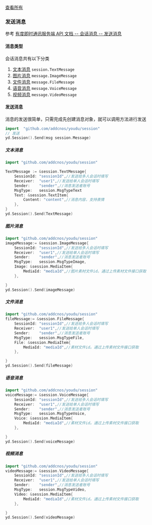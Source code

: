 [查看所有](/docs/SessionMessage/README.md)

### 发送消息

参考 [有度即时通讯服务端 API 文档 -- 会话消息 -- 发送消息](https://youdu.im/doc/api/c01_00009.html)

#### 消息类型
会话消息共有以下分类
1. [文本消息](#文本消息)  `session.TextMessage`
2. [图片消息](#图片消息)  `message.ImageMessage`
3. [文件消息](#文件消息)  `message.FileMessage `
4. [语音消息](#语音消息)  `message.VoiceMessage`
5. [视频消息](#视频消息)  `message.VideoMessage`

#### 发送消息

消息的发送很简单，只需完成先创建消息对象，就可以调用方法进行发送
```go
import 	"github.com/addcnos/youdu/session"
// 发送
yd.Session().Send(msg session.Message)
```

##### 文本消息

```go
import "github.com/addcnos/youdu/session"

TextMessage := &session.TextMessage{
    SessionId: "sessionId",//发送给多人会话时填写
    Receiver:  "user1",//发送给单人会话时填写
    Sender:    "sender",//消息发送者账号
    MsgType:   session.MsgTypeText
    Text: &session.TextItem{
        Content: "content",//消息内容，支持表情
    },
}
yd.Session().Send(TextMessage)
```
#####  图片消息

```go
import "github.com/addcnos/youdu/session"
imageMessage:= &session.ImageMessage{
    SessionId: "sessionId",//发送给多人会话时填写
    Receiver:  "user1",//发送给单人会话时填写
    Sender:    "sender",//消息发送者账号
    MsgType:   session.MsgTypeImage,
    Image: &session.MediaItem{
        MediaId: "mediaId",//图片素材文件id。通过上传素材文件接口获取
    },

}
yd.Session().Send(imageMessage)
``` 
#####  文件消息

```go
import "github.com/addcnos/youdu/session"
fileMessage:= &session.FileMessage{
    SessionId: "sessionId",//发送给多人会话时填写
    Receiver:  "user1",//发送给单人会话时填写
    Sender:    "sender",//消息发送者账号
    MsgType:   session.MsgTypeFile,
    File: &session.MediaItem{
        MediaId: "mediaId",//素材文件id。通过上传素材文件接口获取
    },

}
yd.Session().Send(fileMessage)
``` 
#####  语音消息

```go
import "github.com/addcnos/youdu/session"
voiceMessage:= &session.VoiceMessage{
    SessionId: "sessionId",//发送给多人会话时填写
    Receiver:  "user1",//发送给单人会话时填写
    Sender:    "sender",//消息发送者账号
    MsgType:   session.MsgTypeVoice,
    Voice: &session.MediaItem{
        MediaId: "mediaId",//素材文件id。通过上传素材文件接口获取
    },

}
yd.Session().Send(voiceMessage)
``` 

#####  视频消息

```go
import "github.com/addcnos/youdu/session"
videoMessage:= &session.VideoMessage{
    SessionId: "sessionId",//发送给多人会话时填写
    Receiver:  "user1",//发送给单人会话时填写
    Sender:    "sender",//消息发送者账号
    MsgType:   session.MsgTypeVideo,
    Video: &session.MediaItem{
        MediaId: "mediaId",//素材文件id。通过上传素材文件接口获取
    },

}
yd.Session().Send(videoMessage)
``` 